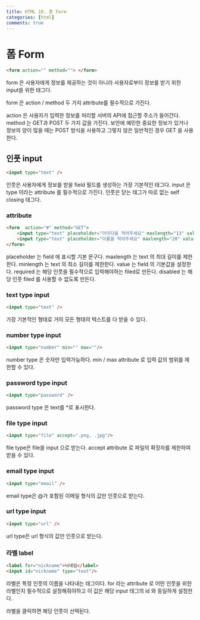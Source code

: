 ```yaml
---
title: HTML 10. 폼 Form
categories: [html]
comments: true
---
```


# 폼 Form

```html
<form action="" method=""> </form>
```
form 은 사용자에게 정보를 제공하는 것이 아니라
사용자로부터 정보를 받기 위한 input을 위한 태그다.

form 은 action / method 두 가지 attribute를 필수적으로 가진다.

action 은 사용자가 입력한 정보를 처리할 서버의 API에 접근할 주소가 들어간다.
method 는 GET과 POST 두 가지 값을 가진다.
보안에 예민한 중요한 정보가 있거나 정보의 양이 많을 때는 POST 방식을 사용하고
그렇지 않은 일반적인 경우 GET 을 사용한다.

## 인풋 input

```html
<input type="text" />
```
인풋은 사용자에게 정보를 받을 field 필드를 생성하는 가장 기본적인 태그다.
input 은 type 이라는 attribute 를 필수적으로 가진다.
인풋은 닫는 태그가 따로 없는 self closing 태그다.


### attribute
```html
<form  action="#" method="GET"> 
    <input type="text" placeholder="아이디을 적어주세요" maxlength="13" value="bami" required />
    <input type="text" placeholder="이름을 적어주세요" maxlength="20" value="최밤히" disabled />
</form>
```
placeholder 는 field 에 표시할 기본 문구다.
maxlength 는 text 의 최대 길이를 제한한다.
minlength 는 text 의 최소 길이를 제한한다.
value 는 field 의 기본값을 설정한다.
required 는 해당 인풋을 필수적으로 입력해야하는 filed로 만든다.
disabled 는 해당 인풋 filed 를 사용할 수 없도록 만든다.

### text type input

```html
<input type="text" />
```
가장 기본적인 형태로 거의 모든 형태의 텍스트를 다 받을 수 있다.

### number type input

```html
<input type="number" min="" max=""/>
```
number type 은 숫자만 입력가능하다.
min / max attribute 로 입력 값의 범위를 제한할 수 있다.

### password type input

```html
<input type="password" />
```
password type 은 text를 *로 표시한다.

### file type input

```html
<input type="file" accept=".png, .jpg"/>
```
file type은 file을 input 으로 받는다.
accept attribute 로 파일의 확장자를 제한하여 받을 수 있다.

### email type input

```html
<input type="email" />
```
email type은 @가 포함된 이메일 형식의 값만 인풋으로 받는다.

### url type input

```html
<input type="url" />
```
url type은 url 형식의 값만 인풋으로 받는다.


### 라벨 label

```html
<label for="nickname">닉네임</label>
<input id="nickname" type="text"/>
```
라벨은 특정 인풋의 이름을 나타내는 태그이다.
for 라는 attribute 로 어떤 인풋을 위한 라벨인지 필수적으로 설정해줘야하고
이 값은 해당 input 태그의 id 와 동일하게 설정한다.

라벨을 클릭하면 해당 인풋이 선택된다.